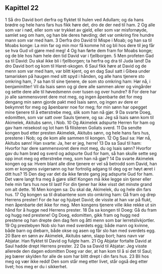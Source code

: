 ## Kapittel 22

1 Så dro David bort derfra og flyktet til hulen ved Adullam; og da hans brødre og hele hans fars hus fikk høre det, dro de der ned til ham.
2 Og alle som var i nød, eller som var trykket av gjeld, eller som var misfornøyde, samlet seg om ham, og han ble deres høvding; det var omkring fire hundre mann som var med ham.
3 Derfra dro David til Mispe i Moab; og han sa til Moabs konge: La min far og min mor få komme hit og bli hos dere til jeg får se hva Gud vil gjøre med meg!
4 Og han førte dem fram for Moabs konge; og de ble hos ham hele den tid David var i fjellborgen.
5 Men profeten Gad sa til David: Du skal ikke bli i fjellborgen; ta herfra og dra til Juda land! Da dro David bort og kom til Haret-skogen.
6 Saul fikk høre at David og de menn som var med ham, var blitt kjent, og en dag Saul satt i Gibea under tamarisken på haugen med sitt spyd i hånden, og alle hans tjenere sto omkring ham,
7 sa han til sine tjenere, de som sto omkring ham: Hør nå, i benjaminitter! Vil da Isais sønn og gi dere alle sammen akrer og vingårder og sette dere alle til høvedsmenn over tusen og over hundre?
8 For dere har jo alle sammensvoret dere mot meg, og ingen åpenbarte det for meg dengang min sønn gjorde pakt med Isais sønn, og ingen av dere er bekymret for meg og åpenbarer noe for meg; for min sønn har opegget mine tjenere til å etterstrebe meg, slik som han nå gjør.
9 Da svarte Doeg, edomitten, som var satt over Sauls tjenere, og sa: Jeg så Isais sønn kom til Akimelek, Akitubs sønn, i Nob.
10 Og Akimelek adspurte Herren for ham og gav ham reisekost og lot ham få filisteren Goliats sverd.
11 Da sendte kongen bud etter presten Akimelek, Akitubs sønn, og hele hans fars hus, prestene i Nob; og de kom alle sammen til kongen.
12 Og Saul sa: Hør nå, Akitubs sønn! Han svarte: Ja, her er jeg, herre!
13 Da sa Saul til ham: Hvorfor har dere sammensvoret dere mot meg, du og Isais sønn? Hvorfor gav du ham brød og sverd og adspurte Gud for ham, så han skulle sette seg opp imot meg og etterstrebe meg, som han nå gjør?
14 Da svarte Akimelek kongen og sa: Hvem blant alle dine tjenere er vel så betrodd som David, han som er kongens svigersønn og har fortrolig adgang til deg og er høyt æret i ditt hus?
15 Den dag var det da ikke første gang jeg adspurte Gud for ham. Det være langt fra meg å gjøre slikt! Kongen må ikke legge sin tjener eller hele min fars hus noe til last! For din tjener har ikke visst det minste grand om alt dette.
16 Men kongen sa: Du skal dø, Akimelek, du og hele din fars hus.
17 Og kongen sa til drabantene som sto omkring ham: Gå fram og drep Herrens prester! For de har og hjulpet David; de visste at han var på flukt, men åpenbarte det ikke for meg. Men kongens tjenere ville ikke rekke ut sin hånd for å hugge ned Herrens prester.
18 Da sa kongen til Doeg: Gå du fram og hugg ned prestene! Og Doeg, edomitten, gikk fram og hugg ned prestene og han drepte den dag fem og åtti menn som bar lerretslivkjortler.
19 Og prestebyen Nob slo han med sverdets egg; både mann og kvinne, både barn og diebarn, både okse og asen og får slo han med sverdets egg.
20 Bare en sønn av Akimelek, Akitubs sønn, slapp bort; hans navn var Abjatar. Han flyktet til David og fulgte ham.
21 Og Abjatar fortalte David at Saul hadde drept Herrens prester.
22 Da sa David til Abjatar: Jeg visste allerede den dagen edomitten Doeg var der, at han kom til å si det til Saul; jeg bærer skylden for alle de som har blitt drept i din fars hus.
23 Bli hos meg og vær ikke redd! Den som står meg etter livet, står også deg etter livet; hos meg er du i sikkerhet.
